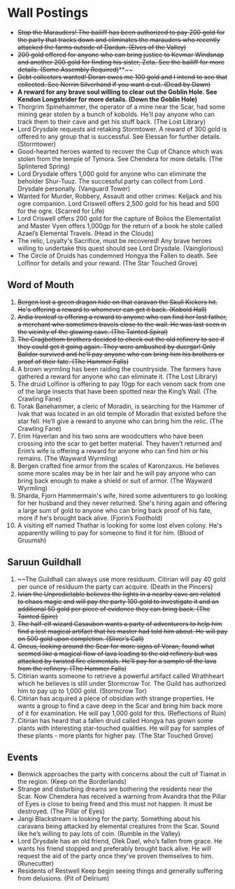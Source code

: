 # Wall Postings
-   ~~Stop the Marauders! The bailiff has been authorized to pay 200 gold for the party that tracks down and eliminates the marauders who recently attacked the farms outside of Dardun. (Elves of the Valley)~~
-   ~~200 gold offered for anyone who can bring justice to Kevmar Windsnap and another 200 gold for finding his sister, Zeta. See the bailiff for more details. (Some Assembly Required)~~**~~
-   ~~Debt collectors wanted! Doran owes me 100 gold and I intend to see that collected. See Nerrin Silverhand if you want a cut. (Dead by Dawn)~~
-   **A reward for any brave soul willing to clear out the Goblin Hole. See Kendon Longstrider for more details. (Down the Goblin Hole)**
-   Thorgrim Spinehammer, the operator of a mine near the Scar, had some mining gear stolen by a bunch of kobolds. He’ll pay anyone who can track them to their cave and get his stuff back. (The Lost Library)
-   Lord Drysdale requests aid retaking Stormtower. A reward of 300 gold is offered to any group that is successful. See Elessan for further details. (Stormtower)
-   Good-hearted heroes wanted to recover the Cup of Chance which was stolen from the temple of Tymora. See Chendera for more details. (The Splintered Spring)
-   Lord Drysdale offers 1,000 gold for anyone who can eliminate the beholder Shur-Tuuz. The successful party can collect from Lord Drysdale personally. (Vanguard Tower)
-   Wanted for Murder, Robbery, Assault and other crimes: Keljack and his ogre companion. Lord Criswell offers 2,500 gold for his head and 500 for the ogre. (Scarred for Life)
-   Lord Criswell offers 200 gold for the capture of Bolios the Elementalist and Master Vyen offers 1,000gp for the return of a book he stole called Azael’s Elemental Travels. (Head in the Clouds)
-   The relic, Loyalty's Sacrifice, must be recovered! Any brave heroes willing to undertake this quest should see Lord Drysdale. (Vainglorious)
-   The Circle of Druids has condemned Hongya the Fallen to death. See Lolfinor for details and your reward. (The Star Touched Grove)

## Word of Mouth
1.  ~~Bergen lost a green dragon hide on that caravan the Skull Kickers hit. He's offering a reward to whomever can get it back. (Kobold Hall)~~
2.  ~~Ardia Ironleaf is offering a reward to anyone who can find her lost father, a merchant who sometimes travels close to the wall. He was last seen in the vicinity of the glowing cave. (The Tainted Spiral)~~
3.  ~~The Cragbottom brothers decided to check out the old refinery to see if they could get it going again. They were ambushed by duergar! Only Balidor survived and he’ll pay anyone who can bring him his brothers or proof of their fate. (The Hammer Falls)~~
4.  A brown wyrmling has been raiding the countryside. The farmers have gathered a reward for anyone who can eliminate it. (The Lost Library)
5.  The druid Lolfinor is offering to pay 10gp for each venom sack from one of the large insects that have been spotted near the King’s Wall. (The Crawling Fane)
6.  Torak Banehammer, a cleric of Moradin, is searching for the Hammer of Ivak that was located in an old temple of Moradin that existed before the star fell. He’ll give a reward to anyone who can bring him the relic. (The Crawling Fane)
7.  Erim Haverlan and his two sons are woodcutters who have been crossing into the scar to get better material. They haven’t returned and Erim’s wife is offering a reward for anyone who can find him or his remains. (The Wayward Wyrmling)
8.  Bergen crafted fine armor from the scales of Karonzaxus. He believes some more scales may be in her lair and he will pay anyone who can bring back enough to make a shield or suit of armor. (The Wayward Wyrmling)
9.  Sharda, Fjorn Hammermain's wife, hired some adventurers to go looking for her husband and they never returned. She's hiring again and offering a large sum of gold to anyone who can bring back proof of his fate, more if he's brought back alive. (Fjorin’s Foothold)
10.  A visiting elf named Thathar is looking for some lost elven colony. He's apparently willing to pay for someone to find it for him. (Blood of Gruumsh)

## Saruun Guildhall
1.  ~~The Guildhall can always use more residuum. Citirian will pay 40 gold per ounce of residuum the party can acquire. (Death in the Pincers)
2.  ~~Ivian the Unpredictable believes the lights in a nearby cave are related to chaos magic and will pay the party 100 gold to investigate it and an additional 50 gold per piece of evidence they can bring back. (The Tainted Spire)~~
3.  ~~The half-elf wizard Casaubon wants a party of adventurers to help him find a lost magical artifact that his master had told him about. He will pay on 500 gold upon completion. (Sliver’s Call)~~
4.  ~~Oneus, looking around the Scar for more signs of Voran, found what seemed like a magical flow of lava leading to the old refinery but was attacked by twisted fire elementals. He’ll pay for a sample of the lava from the refinery. (The Hammer Falls)~~
5.  Citirian wants someone to retrieve a powerful artifact called Wrathheart which he believes is still under Stormcrow Tor. The Guild has authorized him to pay up to 1,000 gold. (Stormcrow Tor)
6.  Citirian has acquired a piece of obsidian with strange properties. He wants a group to find a cave deep in the Scar and bring him back more of it for examination. He will pay 1,000 gold for this. (Reflections of Ruin)
7.  Citirian has heard that a fallen druid called Hongya has grown some plants with interesting star-touched qualities. He will pay for samples of these plants - more plants for higher pay. (The Star Touched Grove)

## Events
-  Benwick approaches the party with concerns about the cult of Tiamat in the region. (Keep on the Borderlands)
-  Strange and disturbing dreams are bothering the residents near the Scar. Now Chendera has received a warning from Avandra that the Pillar of Eyes is close to being freed and this must not happen. It must be destroyed. (The Pillar of Eyes)
-  Jangi Blackstream is looking for the party. Something about his caravans being attacked by elemental creatures from the Scar. Sound like he’s willing to pay lots of coin. (Rumble in the Valley)
-  Lord Drysdale has an old friend, Olek Dael, who’s fallen from grace. He wants his friend stopped and preferably brought back alive. He will request the aid of the party once they've proven themselves to him. (Runecutter)
-  Residents of Restwell Keep begin seeing things and generally suffering from delusions. (Pit of Delirium)